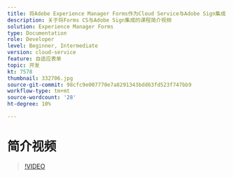 ```yaml
---
title: 将Adobe Experience Manager Forms作为Cloud Service与Adobe Sign集成
description: 关于将Forms CS与Adobe Sign集成的课程简介视频
solution: Experience Manager Forms
type: Documentation
role: Developer
level: Beginner, Intermediate
version: cloud-service
feature: 自适应表单
topic: 开发
kt: 7578
thumbnail: 332706.jpg
source-git-commit: 98cfc9e007770e7a8291343bdd63fd523f747bb9
workflow-type: tm+mt
source-wordcount: '28'
ht-degree: 10%

---
```



# 简介视频


>[!VIDEO](https://video.tv.adobe.com/v/332706?quality=12&learn=on)


